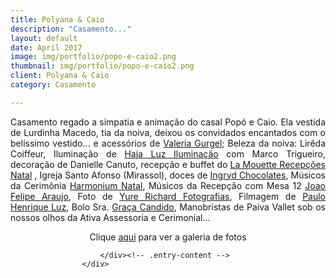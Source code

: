 ```yaml
---
title: Polyana & Caio
description: "Casamento..."
layout: default
date: April 2017
image: img/portfolio/popo-e-caio2.png
thumbnail: img/portfolio/popo-e-caio2.png
client: Polyana & Caio
category: Casamento

---
```


<div class="grid">
					<div class="c-8">
						<div class="entry-content">
							<p style="text-align: justify;">Casamento regado a simpatia e animação do casal Popó e Caio. Ela vestida de Lurdinha Macedo, tia da noiva, deixou os convidados encantados com o belíssimo vestido&#8230; e acessórios de <a href="https://www.facebook.com/valeriasgurgel" target="_blank">Valeria Gurgel</a>; Beleza da noiva: Lirêda Coiffeur, Iluminação de <a href="https://www.facebook.com/haja.luzlighting" target="_blank">Haja Luz Iluminação</a> com Marco Trigueiro, decoração de Danielle Canuto, recepção e buffet do <a href="https://www.facebook.com/LAMOUETTENATAL" target="_blank">La Mouette Recepções Natal</a> , Igreja Santo Afonso (Mirassol), doces de <a href="https://www.facebook.com/ingryd.chocolates" target="_blank">Ingryd Chocolates</a>, Músicos da Cerimônia <a href="https://www.facebook.com/harmonium.natal" target="_blank">Harmonium Natal</a>, Músicos da Recepção com Mesa 12 <a href="https://www.facebook.com/joao.f.araujo.3" target="_blank">Joao Felipe Araujo</a>, Foto de <a href="https://www.facebook.com/yurerichardfotografias" target="_blank">Yure Richard Fotografias</a>, Filmagem de <a href="https://www.facebook.com/phvideorn" target="_blank">Paulo Henrique Luz</a>, Bolo Sra. <a href="https://www.facebook.com/graca.candido.18" target="_blank">Graça Candido</a>, Manobristas de Paiva Vallet sob os nossos olhos da Ativa Assessoria e Cerimonial&#8230;</p>
<p style="text-align: center;">Clique <a href="https://www.facebook.com/ativacerimoniais/media_set?set=a.538342089555910.1073741828.100001403704209&amp;type=3" target="_blank">aqui</a> para ver a galeria de fotos</p>
				
						</div><!-- .entry-content -->
					</div>